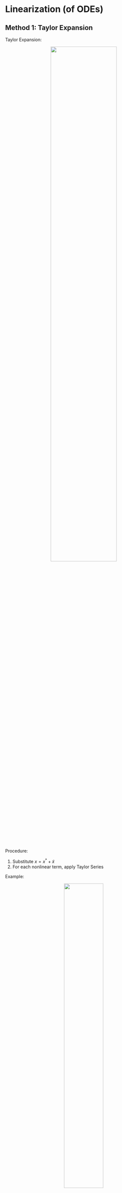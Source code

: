 # Linearization (of ODEs)

## Method 1: Taylor Expansion

Taylor Expansion:

<center><img src="Media/taylor_expansion.png" style="width:65%"/></center><br />

Procedure: 
1. Substitute $x = x^* + \tilde{x}$
2. For each nonlinear term, apply Taylor Series

Example:
<center><img src="Media/linearization_example.png" style="width:50%"/></center><br />

Taylor Expansions also apply for multi-variate and multi-dimensional systems:

<center><img src="Media/taylor_expansion_multivar.png" style="width:45%"/></center><br />

Example:
<center><img src="Media/linearization_example_multivar.png" style="width:55%"/></center><br />

Note: Notice that the affine component, $f(x^*)$, canceled out to 0 in both examples. This will be true when linearizing any differential equation around any $x^*$ that is a fixed point; this is because, by definition of a fixed point, $f(x^*) = \dot{x} = 0$. 

However, if we want to linearize around a non-fixed point $\bar{x}$, this affine component will persist (which makes it hard to apply linear control techniques like LQR), unless we employ a trick. By substituting $x = x^* + \tilde{x}$ we express the approximation in error coordinates $\tilde{x}$. This will also get rid of the affine component, because $f(x^*) = 0$ in the reference frame of $x^*$. For more detail, see section "Linearizing around Trajectory" in *5) Trajectory Optimization*.

## Method 2: Jacobian Matrices

Compute the Jacobian matrix:

<center><img src="Media/linearization_jacobian.png" style="width:55%"/></center><br />

Then the resulting linear (affine) system is $\dot{x} = Ax + f(x^*)$

Example:
<center><img src="Media/linearization_jacobian_example.png" style="width:60%"/></center><br />

Intuition: Just by observation, the Jacobian matrix is clearly doing the same thing as a multi-variate Taylor Expansion. All a Jacobian is is the matrix full of partial derivatives of a function; Taylor Expansion simply evaluates partial derivatives with some added/multiplied constants/variables.

Same as in Method 1 (read above for more details), we can observe that the affine component $f(x^*) = 0$ when $x^*$ is a fixed point, and when $x^*$ is not a fixed point, we can remove the affine component by shifting into error coordinates.

<br /><br />

# Jacobians & Hessians

The Jacobian is a matrix containing all 1st order partial derivatives of a function. If a function takes $n$ inputs and produces $m$ outputs, the Jacobian will be $m \times n$. For a function $f$ with $m$ outputs, you can imagine the function as a column vector of functions $f_1, ..., f_m$ for each output variable:

$$
f = \begin{bmatrix}
f_1 \\
f_2 \\
\vdots \\
f_m
\end{bmatrix}
$$

 Then, each row $i$ of the Jacobian takes partials of $f_i$ w.r.t. each input variable $x_1, ..., x_n$. Each column $j$ takes partials of each of $f_1, ..., f_m$ w.r.t. input variable $j$.

<center><img src="Media/Jacobian.png" style="width:20%"/></center><br />

Intuitively, the Jacobian matrix maps small changes in the input space to changes in the output space. Each element in the Jacobian $\frac{\delta f_i}{\delta x_j}$ maps from a small change in the input variable $x_j$ to a change in the output $i$ of the function $f$.

For example, in the context of linearizing system dynamics around a trajectory, the Jacobian of the system dynamics $\dot{x} = f(x,u)$ would be $n \times (n+k)$, where $n$ is the state dimension and $k$ is the control-input dimension; this Jacobian would map from changes in state $x$ and contols $u$ to changes in the time-derivative of the state $\delta \dot{x}$. The Jacobian matrix of the dynamics function is often computed symbolically on initialization of the program; then, during realtime program execution, the symbolic Jacobian matrix is evaluated at the current desired state and control input along the trajectory $(\bar{x}, \bar{u})$, then multiplied against the deviation of the current state and control input to the target state and control input $\begin{bmatrix} \delta x_1 & \delta x_2 & ... & \delta x_n & \delta u_1 ... & \delta u_k \end{bmatrix}^T$. The Jacobian effectively maps this deviation in state to a deviation in the derivative of the state, which is added to the derivative of the desired state along the trajectory, resulting in a linear approximation of the derivative of the current state (about the desired state along the trajectory). 

$$ \dot{x} \approx f(\bar{x}, \bar{u}) + \begin{bmatrix}
\frac{\delta f_1}{\delta x_1} (\bar{x}, \bar{u}) & \frac{\delta f_1}{\delta x_2} (\bar{x}, \bar{u}) & ... & \frac{\delta f_1}{\delta u_1} (\bar{x}, \bar{u}) & ... & \frac{\delta f_1}{\delta u_k} (\bar{x}, \bar{u}) \\
\frac{\delta f_2}{\delta x_1} (\bar{x}, \bar{u}) & \frac{\delta f_2}{\delta x_2} (\bar{x}, \bar{u}) & ... & \frac{\delta f_2}{\delta u_1} (\bar{x}, \bar{u}) & ... & \frac{\delta f_2}{\delta u_k} (\bar{x}, \bar{u}) \\
\vdots \\
\frac{\delta f_m}{\delta x_1} (\bar{x}, \bar{u}) & \frac{\delta f_m}{\delta x_2} (\bar{x}, \bar{u}) & ... & \frac{\delta f_m}{\delta u_1} (\bar{x}, \bar{u}) & ... & \frac{\delta f_m}{\delta u_k} (\bar{x}, \bar{u}) \\
\end{bmatrix}
\begin{bmatrix}
\delta x_1 \\
\delta x_2 \\
\vdots \\
\delta x_n \\
\delta u_1 \\
\vdots \\
\delta u_k
\end{bmatrix} $$

Notation note: $\delta y = y - \bar{y}$, the deviation from between current state and desired state.

<br />

The concept of a Hessian is similar; the Hessian contains all second-order partial derivatives of a function. It can be a 2D matrix or 3D tensor depending on the dimensionality of the function it is taken of.

If the function takes $n$-dim inputs and outputs a scalar, the Hessian becomes a matrix:

<center><img src="Media/hessian.png" style="width:30%"/></center><br />

However, if the function takes $n$-dim inputs and outputs $m$-dim vectors, then the Hessian becomes a 3D tensor. We can subdivide the function $f$ into $m$ functions $f_i$ with scalar output, corresponding to each output variable. One slice of the Hessian tensor might look like the Hessian matrix above (for one $f_i$), but there would be $m$ slices, one for each $f_i$. The Hessian would be dimension $m \times n \times n$.

The meaning of the Hessian is as a map from small changes in all combinations of two of the inputs to a change in the output. In the context of taking a 2nd-order (quadratic) approximation of a system's dynamics, the Hessian would be a $n \times (n+k) \times (n+k)$ tensor, where $n$ is the state dimension and $k$ is the control-input dimension. The Hessian would map from deviations in combinations of two state or control inputs to a deviation in the derivative of the state $\delta \dot{x}$. The quadratic approximation of the dynamics then looks like: 

$$ \dot{x} \approx f(\bar{x}, \bar{u}) + \begin{bmatrix}
\frac{\delta f_1}{\delta x_1} (\bar{x}, \bar{u}) & \frac{\delta f_1}{\delta x_2} (\bar{x}, \bar{u}) & ... & \frac{\delta f_1}{\delta u_1} (\bar{x}, \bar{u}) & ... & \frac{\delta f_1}{\delta u_k} (\bar{x}, \bar{u}) \\
\frac{\delta f_2}{\delta x_1} (\bar{x}, \bar{u}) & \frac{\delta f_2}{\delta x_2} (\bar{x}, \bar{u}) & ... & \frac{\delta f_2}{\delta u_1} (\bar{x}, \bar{u}) & ... & \frac{\delta f_2}{\delta u_k} (\bar{x}, \bar{u}) \\
\vdots \\
\frac{\delta f_m}{\delta x_1} (\bar{x}, \bar{u}) & \frac{\delta f_m}{\delta x_2} (\bar{x}, \bar{u}) & ... & \frac{\delta f_m}{\delta u_1} (\bar{x}, \bar{u}) & ... & \frac{\delta f_m}{\delta u_k} (\bar{x}, \bar{u}) \\
\end{bmatrix}
\begin{bmatrix}
\delta x_1 \\
\delta x_2 \\
\vdots \\
\delta x_n \\
\delta u_1 \\
\vdots \\
\delta u_k
\end{bmatrix} \\
+ \frac{1}{2} \begin{bmatrix} \delta x_1 & \delta x_2 & ... & \delta x_n & \delta u_1 ... & \delta u_k \end{bmatrix} \Large{\mathbf{H}} \normalsize \begin{bmatrix}
\delta x_1 \\
\delta x_2 \\
\vdots \\
\delta x_n \\
\delta u_1 \\
\vdots \\
\delta u_k
\end{bmatrix}
$$

The last thing to note is that a 3D tensor cannot be multiplied like a 2D matrix--it's a bit more complicated. For ease of notation, let's call $\delta z = \begin{bmatrix} \delta x_1 & \delta x_2 & ... & \delta x_n & \delta u_1 ... & \delta u_k \end{bmatrix}$. We know that $\frac{1}{2} \delta z^T \mathbf{H} \delta z$ should be a $n$-dim column vector; we will compute each element of the vector separately, using a different slice of $\mathbf{H}$, like so:

$$
\begin{bmatrix}
\frac{1}{2} \delta z^T \mathbf{H}_1\delta z \\
\frac{1}{2} \delta z^T \mathbf{H}_2\delta z \\
\vdots \\
\frac{1}{2} \delta z^T \mathbf{H}_n\delta z \\
\end{bmatrix}
$$

Where each $\mathbf{H}_i$ is $(n+k) \times (n+k)$ and corresponds to a different output dimension.



<br /><br />

# Dimensionality of HJB

$$ 0 = \min_u \bigg [\ell(x, u) + \frac{\delta J^*}{\delta  x} \bigg|_x f_c(x, u) \bigg ] $$

 - $\frac{\delta J^*}{\delta  x} $ is $1 \times n$; each element is a partial derivative with respect to a different element of $x$
 - $f(x,u)$ is $n \times 1$

When manually solving for $u^*(x)$ (given a cost-to-go function), you can remove all terms from the right-hand-side that do not have $u$ terms.

<br /><br />

# Matrix Calculus

The derivative of a funtion w.r.t a columnn vector is a row vector.